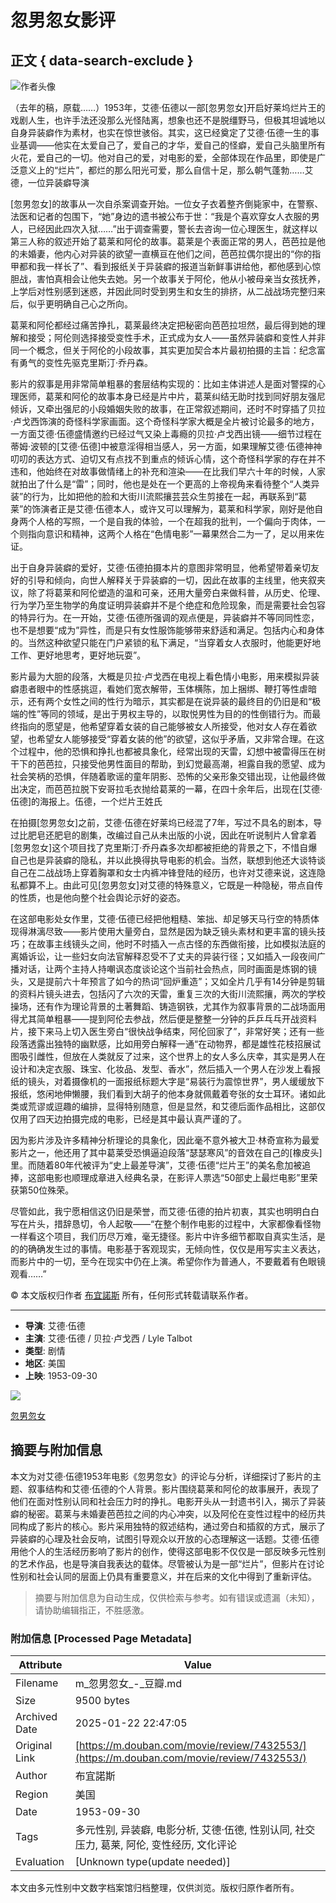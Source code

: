 # 忽男忽女影评

## 正文 { data-search-exclude }


![作者头像](https://img3.doubanio.com/icon/u1043408-13.jpg)

（去年的稿，原载……）1953年，艾德·伍德以一部\[忽男忽女\]开启好莱坞烂片王的戏剧人生，也许手法还没那么光怪陆离，想象也还不是脱缰野马，但极其坦诚地以自身异装癖作为素材，也实在惊世骇俗。其实，这已经奠定了艾德·伍德一生的事业基调——他实在太爱自己了，爱自己的才华，爱自己的怪癖，爱自己头脑里所有火花，爱自己的一切。他对自己的爱，对电影的爱，全部体现在作品里，即使是广泛意义上的“烂片”，都烂的那么阳光可爱，那么自信十足，那么朝气蓬勃……艾德，一位异装癖导演

\[忽男忽女\]的故事从一次自杀案调查开始。一位女子衣着整齐倒毙家中，在警察、法医和记者的包围下，“她”身边的遗书被公布于世：“我是个喜欢穿女人衣服的男人，已经因此四次入狱……”出于调查需要，警长去咨询一位心理医生，就这样以第三人称的叙述开始了葛莱和阿伦的故事。葛莱是个表面正常的男人，芭芭拉是他的未婚妻，他内心对异装的欲望一直横亘在他们之间，芭芭拉偶尔提出的“你的指甲都和我一样长了”、看到报纸关于异装癖的报道当新鲜事讲给他，都他感到心惊胆战，害怕真相会让他失去她。另一个故事关于阿伦，他从小被母亲当女孩抚养，上学后对性别感到迷惑，并因此同时受到男生和女生的排挤，从二战战场完整归来后，似乎更明确自己心之所向。

葛莱和阿伦都经过痛苦挣扎，葛莱最终决定把秘密向芭芭拉坦然，最后得到她的理解和接受；阿伦则选择接受变性手术，正式成为女人——虽然异装癖和变性人并非同一个概念，但关于阿伦的小段故事，其实更加契合本片最初拍摄的主旨：纪念富有勇气的变性先驱克里斯汀·乔丹森。

影片的叙事是用非常简单粗暴的套层结构实现的：比如主体讲述人是面对警探的心理医师，葛莱和阿伦的故事本身已经是片中片，葛莱纠结无助时找到同好朋友强尼倾诉，又牵出强尼的小段婚姻失败的故事，在正常叙述期间，还时不时穿插了贝拉·卢戈西饰演的奇怪科学家画面。这个奇怪科学家大概是全片被讨论最多的地方，一方面艾德·伍德盛情邀约已经过气又染上毒瘾的贝拉·卢戈西出镜——细节过程在蒂姆·波顿的\[艾德·伍德\]中被意淫得相当感人，另一方面，如果理解艾德·伍德神神叨叨的表达方式、迫切又有点找不到重点的倾诉心情，这个奇怪科学家的存在并不违和，他始终在对故事做情绪上的补充和渲染——在比我们早六十年的时候，人家就拍出了什么是“雷”；同时，他也是处在一个更高的上帝视角来看待整个“人类异装”的行为，比如把他的脸和大街川流熙攘芸芸众生剪接在一起，再联系到“葛莱”的饰演者正是艾德·伍德本人，或许又可以理解为，葛莱和科学家，刚好是他自身两个人格的写照，一个是自我的体验，一个在超我的批判，一个偏向于肉体，一个则指向意识和精神，这两个人格在“色情电影”一幕果然合二为一了，足以用来佐证。

出于自身异装癖的爱好，艾德·伍德拍摄本片的意图非常明显，他希望带着亲切友好的引导和倾向，向世人解释关于异装癖的一切，因此在故事的主线里，他夹叙夹议，除了将葛莱和阿伦塑造的温和可亲，还用大量旁白来做科普，从历史、伦理、行为学乃至生物学的角度证明异装癖并不是个绝症和危险现象，而是需要社会包容的特异行为。在一开始，艾德·伍德所强调的观点便是，异装癖并不等同同性恋，也不是想要“成为”异性，而是只有女性服饰能够带来舒适和满足。包括内心和身体的。当然这种欲望只能在门户紧锁的私下满足，“当穿着女人衣服时，他能更好地工作、更好地思考，更好地玩耍”。

影片最为大胆的段落，大概是贝拉·卢戈西在电视上看色情小电影，用来模拟异装癖患者眼中的性感挑逗，看她们宽衣解带，玉体横陈，加上捆绑、鞭打等性虐暗示，还有两个女性之间的性行为暗示，其实都是在说异装的最终目的仍旧是和“极端的性”等同的领域，是出于男权主导的，以取悦男性为目的的性倒错行为。而最终指向的愿望是，他希望穿着女装的自己能够被女人所接受，他对女人存在着欲望，也希望女人能够接受“穿着女装的他”的欲望，这似乎矛盾，又非常合理。在这个过程中，他的恐惧和挣扎也都被具象化，经常出现的天雷，幻想中被雷得压在树干下的芭芭拉，只接受他男性面目的帮助，到幻觉最高潮，袒露自我的愿望、成为社会笑柄的恐惧，伴随着歌谣的童年阴影、恐怖的父亲形象交错出现，让他最终做出决定，而芭芭拉脱下安哥拉毛衣抛给葛莱的一幕，在四十余年后，出现在\[艾德·伍德\]的海报上。伍德，一个烂片王姓氏

在拍摄\[忽男忽女\]之前，艾德·伍德在好莱坞已经混了7年，写过不具名的剧本，导过比肥皂还肥皂的剧集，改编过自己从未出版的小说，因此在听说制片人曾拿着\[忽男忽女\]这个项目找了克里斯汀·乔丹森多次却都被拒绝的背景之下，不惜自爆自己也是异装癖的隐私，并以此换得执导电影的机会。当然，联想到他还大谈特谈自己在二战战场上穿着胸罩和女士内裤冲锋登陆的经历，也许对艾德来说，这连隐私都算不上。由此可见\[忽男忽女\]对艾德的特殊意义，它既是一种隐秘，带点自传的性质，也是他向整个社会舆论示好的姿态。

在这部电影处女作里，艾德·伍德已经把他粗糙、笨拙、却足够天马行空的特质体现得淋漓尽致——影片使用大量旁白，显然是因为缺乏镜头素材和更丰富的镜头技巧；在故事主线镜头之间，他时不时插入一点古怪的东西做衔接，比如模拟法庭的离婚诉讼，让一些妇女向法官解释忍受不了丈夫的异装行径；又如插入一段夜间广播对话，让两个主持人持嘲讽态度谈论这个当前社会热点，同时画面是炼钢的镜头，又是提前六十年预言了如今的热词“回炉重造”；又如全片几乎有14分钟是剪辑的资料片镜头进去，包括闪了六次的天雷，重复三次的大街川流熙攘，两次的学校操场，还有作为理论背景的土著舞蹈、铸造钢铁，尤其作为叙事背景的二战场面用得尤其简单粗暴——提到阿伦去参战，然后便是整整一分钟的乒乒乓乓开战资料片，接下来马上切入医生旁白“很快战争结束，阿伦回家了”，非常好笑；还有一些段落透露出独特的幽默感，比如用旁白解释一通“在动物界，都是雄性花枝招展试图吸引雌性，但放在人类就反了过来，这个世界上的女人多么庆幸，其实是男人在设计和决定衣服、珠宝、化妆品、发型、香水”，然后插入一个男人在沙发上看报纸的镜头，对着摄像机的一面报纸标题大字是“易装行为震惊世界”，男人缓缓放下报纸，悠闲地伸懒腰，我们看到大胡子的他本身就佩戴着夸张的女士耳环。诸如此类或荒谬或逗趣的编排，显得特别随意，但是显然，和艾德后面作品相比，这部仅仅用了四天边拍摄完成的电影，已经是其中最认真严谨的了。

因为影片涉及许多精神分析理论的具象化，因此毫不意外被大卫·林奇宣称为最爱影片之一，他还用了其中葛莱受恐惧逼迫段落“瑟瑟寒风”的音效在自己的\[橡皮头\]里。而随着80年代被评为“史上最差导演”，艾德·伍德“烂片王”的美名愈加被追捧，这部电影也顺理成章进入经典名录，在影评人票选“50部史上最烂电影”里荣获第50位殊荣。

尽管如此，我宁愿相信这仍旧是荣誉，而艾德·伍德的拍片初衷，其实也明明白白写在片头，措辞恳切，令人起敬——“在整个制作电影的过程中，大家都像看怪物一样看这个项目，我们历尽万难，毫无捷径。影片中许多细节都取自真实生活，是的的确确发生过的事情。电影基于客观现实，无倾向性，仅仅是用写实主义表达，而影片中的一切，至今在现实中仍在上演。希望你作为普通人，不要戴着有色眼镜观看……”

© 本文版权归作者 [布宜諾斯](https://www.douban.com/people/jessielee1018/) 所有，任何形式转载请联系作者。

---

- **导演**: 艾德·伍德
- **主演**: 艾德·伍德 / 贝拉·卢戈西 / Lyle Talbot
- **类型**: 剧情
- **地区**: 美国
- **上映**: 1953-09-30

[![](https://img3.doubanio.com/view/photo/s_ratio_poster/public/p2508688133.webp)](https://movie.douban.com/subject/1759113/) 

[忽男忽女](https://movie.douban.com/subject/1759113/)
<!-- tcd_original_link https://m.douban.com/movie/review/7432553/ -->


## 摘要与附加信息

<!-- tcd_abstract -->
本文为对艾德·伍德1953年电影《忽男忽女》的评论与分析，详细探讨了影片的主题、叙事结构和艾德·伍德的个人背景。影片围绕葛莱和阿伦的故事展开，表现了他们在面对性别认同和社会压力时的挣扎。电影开头从一封遗书引入，揭示了异装癖的秘密。葛莱与未婚妻芭芭拉之间的内心冲突，以及阿伦在变性过程中的经历共同构成了影片的核心。影片采用独特的叙述结构，通过旁白和插叙的方式，展示了异装癖的心理及社会反响，试图引导观众以开放的心态理解这一话题。艾德·伍德用他个人的生活经历影响了影片的创作，使得这部电影不仅仅是一部反映多元性别的艺术作品，也是导演自我表达的载体。尽管被认为是一部“烂片”，但影片在讨论性别和社会认同的层面上仍具有重要意义，并在后来的文化中得到了重新评估。
<!-- tcd_abstract_end -->

> 摘要与附加信息为自动生成，仅供检索与参考。如有错误或遗漏（未知），请协助编辑指正，不胜感激。

### 附加信息 [Processed Page Metadata]

| Attribute       | Value                                  |
|-----------------|----------------------------------------|
| Filename        | m_忽男忽女_-_豆瓣.md                             |
| Size            | 9500 bytes                           |
| Archived Date   | 2025-01-22 22:47:05                             |
| Original Link   | [https://m.douban.com/movie/review/7432553/](https://m.douban.com/movie/review/7432553/)                       |
| Author          | 布宜諾斯                               |
| Region          | 美国                               |
| Date            | 1953-09-30                                 |
| Tags            | 多元性别, 异装癖, 电影分析, 艾德·伍德, 性别认同, 社交压力, 葛莱, 阿伦, 变性经历, 文化评论                                 |
| Evaluation            | [Unknown type(update needed)]                                 |
<!-- tcd_table_end -->

本文由多元性别中文数字档案馆归档整理，仅供浏览。版权归原作者所有。
